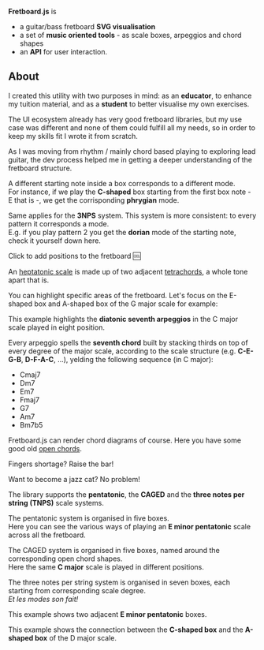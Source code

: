 <!--home.hero-->

**Fretboard.js** is

- a guitar/bass fretboard **SVG visualisation**
- a set of **music oriented tools** - as scale boxes, arpeggios and chord shapes
- an **API** for user interaction.

<!--home.about-->

## About

I created this utility with two purposes in mind: as an **educator**, to enhance my tuition material, and as a **student** to better visualise my own exercises.

The UI ecosystem already has very good fretboard libraries, but my use case was different and none of them could fulfill all my needs, so in order to keep my skills fit I wrote it from scratch.

As I was moving from rhythm / mainly chord based playing to exploring lead guitar, the dev process helped me in getting a deeper understanding of the fretboard structure.

<!--examples.modes.caged-->

A different starting note inside a box corresponds to a different mode.  
For instance, if we play the **C-shaped** box starting from the first box note - E that is -, we get the corrisponding **phrygian** mode.

<!--examples.modes.threeNotesPerString-->

Same applies for the **3NPS** system. This system is more consistent: to every pattern it corresponds a mode.  
E.g. if you play pattern 2 you get the **dorian** mode of the starting note, check it yourself down here.

<!--examples.events-->

Click to add positions to the fretboard :cool:

<!--examples.tetrachords-->

An [heptatonic scale][1] is made up of two adjacent [tetrachords][2], a whole tone apart that is.

[1]: https://en.wikipedia.org/wiki/Heptatonic_scale
[2]: https://en.wikipedia.org/wiki/Tetrachord

<!--examples.highlight-->

You can highlight specific areas of the fretboard. Let's focus on the E-shaped box and A-shaped box of the G major scale for example:

<!--examples.playback-->

This example highlights the **diatonic seventh arpeggios** in the C major scale played in eight position.

Every arpeggio spells the **seventh chord** built by stacking thirds on top of every degree of the major scale, according to the scale structure (e.g. **C-E-G-B**, **D-F-A-C**, ...), yelding the following sequence (in C major):

- Cmaj7
- Dm7
- Em7
- Fmaj7
- G7
- Am7
- Bm7b5

<!--examples.chords.open-->

Fretboard.js can render chord diagrams of course. Here you have some good old [open chords][open-chords].

[open-chords]: https://en.wikipedia.org/wiki/Open_chord

<!--examples.chords.barred-->

Fingers shortage? Raise the bar!

<!--examples.chords.jazz-->

Want to become a jazz cat? No problem!

<!--examples.systems.description-->

The library supports the **pentatonic**, the **CAGED** and the **three notes per string (TNPS)** scale systems.

<!--examples.systems.pentatonic-->

The pentatonic system is organised in five boxes.  
Here you can see the various ways of playing an **E minor pentatonic** scale across all the fretboard.

<!--examples.systems.caged-->

The CAGED system is organised in five boxes, named around the corresponding open chord shapes.  
Here the same **C major** scale is played in different positions.

<!--examples.systems.tnps-->

The three notes per string system is organised in seven boxes, each starting from corresponding scale degree.  
_Et les modes son fait!_

<!--examples.systems.boxes.1-->

This example shows two adjacent **E minor pentatonic** boxes.

<!--examples.systems.boxes.2-->

This example shows the connection between the **C-shaped box** and the **A-shaped box** of the D major scale.
